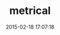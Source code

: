 ---
layout: post
title:  "metrical"
repo:   "iain/metrical"
date:   2015-02-18 17:07:18
gemurl: https://github.com/iain/metrical
---